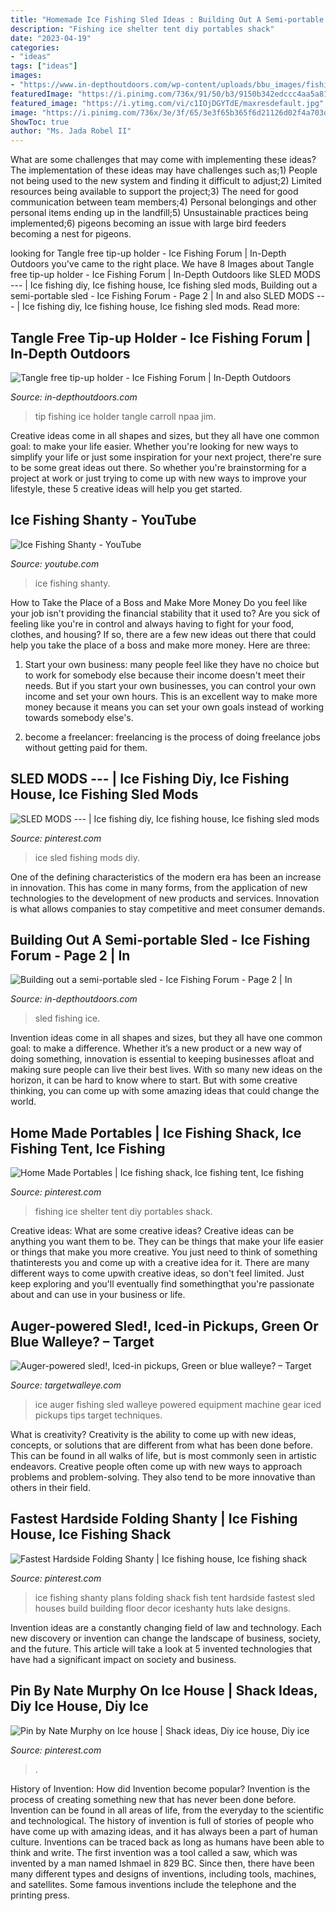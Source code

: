 ```yaml
---
title: "Homemade Ice Fishing Sled Ideas : Building Out A Semi-portable Sled"
description: "Fishing ice shelter tent diy portables shack"
date: "2023-04-19"
categories:
- "ideas"
tags: ["ideas"]
images:
- "https://www.in-depthoutdoors.com/wp-content/uploads/bbu_images/fishing/post_images/1262454183_RocketLauncher.jpg"
featuredImage: "https://i.pinimg.com/736x/91/50/b3/9150b342edccc4aa5a814c376e1db8e5.jpg"
featured_image: "https://i.ytimg.com/vi/c1IOjDGYTdE/maxresdefault.jpg"
image: "https://i.pinimg.com/736x/3e/3f/65/3e3f65b365f6d21126d02f4a703d5441--ice-fishing-home-made.jpg"
ShowToc: true
author: "Ms. Jada Robel II"
---
```



What are some challenges that may come with implementing these ideas?
The implementation of these ideas may have challenges such as;1) People not being used to the new system and finding it difficult to adjust;2) Limited resources being available to support the project;3) The need for good communication between team members;4) Personal belongings and other personal items ending up in the landfill;5) Unsustainable practices being implemented;6) pigeons becoming an issue with large bird feeders becoming a nest for pigeons.

	

		
looking for Tangle free tip-up holder - Ice Fishing Forum | In-Depth Outdoors you've came to the right place. We have 8 Images about Tangle free tip-up holder - Ice Fishing Forum | In-Depth Outdoors like SLED MODS --- | Ice fishing diy, Ice fishing house, Ice fishing sled mods, Building out a semi-portable sled - Ice Fishing Forum - Page 2 | In and also SLED MODS --- | Ice fishing diy, Ice fishing house, Ice fishing sled mods. Read more:
		
    
## Tangle Free Tip-up Holder - Ice Fishing Forum | In-Depth Outdoors

<img loading=lazy src="https://www.in-depthoutdoors.com/wp-content/uploads/bbu_images/fishing/post_images/1262454183_RocketLauncher.jpg" onerror="this.onerror=null;this.src='https://tse1.mm.bing.net/th?id=OIP.iLlMgPxyfmmaWZ2v6UVCFwAAAA&amp;pid=15.1';" alt="Tangle free tip-up holder - Ice Fishing Forum | In-Depth Outdoors">

_Source: in-depthoutdoors.com_

>tip fishing ice holder tangle carroll npaa jim. 

	

Creative ideas come in all shapes and sizes, but they all have one common goal: to make your life easier. Whether you're looking for new ways to simplify your life or just some inspiration for your next project, there're sure to be some great ideas out there. So whether you're brainstorming for a project at work or just trying to come up with new ways to improve your lifestyle, these 5 creative ideas will help you get started.

    
## Ice Fishing Shanty - YouTube

<img loading=lazy src="https://i.ytimg.com/vi/c1IOjDGYTdE/maxresdefault.jpg" onerror="this.onerror=null;this.src='https://tse4.mm.bing.net/th?id=OIP.8IoHP2ijU3ZrRzVtGHSV7wHaEK&amp;pid=15.1';" alt="Ice Fishing Shanty - YouTube">

_Source: youtube.com_

>ice fishing shanty. 

	

How to Take the Place of a Boss and Make More Money
Do you feel like your job isn't providing the financial stability that it used to? Are you sick of feeling like you're in control and always having to fight for your food, clothes, and housing? If so, there are a few new ideas out there that could help you take the place of a boss and make more money. Here are three:
1. Start your own business: many people feel like they have no choice but to work for somebody else because their income doesn't meet their needs. But if you start your own businesses, you can control your own income and set your own hours. This is an excellent way to make more money because it means you can set your own goals instead of working towards somebody else's.

2. become a freelancer: freelancing is the process of doing freelance jobs without getting paid for them.

    
## SLED MODS --- | Ice Fishing Diy, Ice Fishing House, Ice Fishing Sled Mods

<img loading=lazy src="https://i.pinimg.com/736x/91/50/b3/9150b342edccc4aa5a814c376e1db8e5.jpg" onerror="this.onerror=null;this.src='https://tse3.mm.bing.net/th?id=OIP.fVgXnMAA0hdaVQXxtcRd-gHaJ3&amp;pid=15.1';" alt="SLED MODS --- | Ice fishing diy, Ice fishing house, Ice fishing sled mods">

_Source: pinterest.com_

>ice sled fishing mods diy. 

	

One of the defining characteristics of the modern era has been an increase in innovation. This has come in many forms, from the application of new technologies to the development of new products and services. Innovation is what allows companies to stay competitive and meet consumer demands.

    
## Building Out A Semi-portable Sled - Ice Fishing Forum - Page 2 | In

<img loading=lazy src="https://www.in-depthoutdoors.com/wp-content/uploads/2020/01/20200109_171411.jpg" onerror="this.onerror=null;this.src='https://tse1.mm.bing.net/th?id=OIP.98ACjdc-MCIoMSkRsE75VgHaPP&amp;pid=15.1';" alt="Building out a semi-portable sled - Ice Fishing Forum - Page 2 | In">

_Source: in-depthoutdoors.com_

>sled fishing ice. 

	

Invention ideas come in all shapes and sizes, but they all have one common goal: to make a difference. Whether it’s a new product or a new way of doing something, innovation is essential to keeping businesses afloat and making sure people can live their best lives. With so many new ideas on the horizon, it can be hard to know where to start. But with some creative thinking, you can come up with some amazing ideas that could change the world.

    
## Home Made Portables | Ice Fishing Shack, Ice Fishing Tent, Ice Fishing

<img loading=lazy src="https://i.pinimg.com/736x/3e/3f/65/3e3f65b365f6d21126d02f4a703d5441--ice-fishing-home-made.jpg" onerror="this.onerror=null;this.src='https://tse2.mm.bing.net/th?id=OIP.aSY8BfVB2RpLlSUXZ0GG3AHaFj&amp;pid=15.1';" alt="Home Made Portables | Ice fishing shack, Ice fishing tent, Ice fishing">

_Source: pinterest.com_

>fishing ice shelter tent diy portables shack. 

	

Creative ideas: What are some creative ideas?
Creative ideas can be anything you want them to be. They can be things that make your life easier or things that make you more creative. You just need to think of something thatinterests you and come up with a creative idea for it. There are many different ways to come upwith creative ideas, so don't feel limited. Just keep exploring and you'll eventually find somethingthat you're passionate about and can use in your business or life.

    
## Auger-powered Sled!, Iced-in Pickups, Green Or Blue Walleye? – Target

<img loading=lazy src="https://targetwalleye.com/wp-content/uploads/2015/01/Auger_machine_1_150108.jpg" onerror="this.onerror=null;this.src='https://tse4.mm.bing.net/th?id=OIP.VkhNWL247eLkUew9ZtVfjgHaE0&amp;pid=15.1';" alt="Auger-powered sled!, Iced-in pickups, Green or blue walleye? – Target">

_Source: targetwalleye.com_

>ice auger fishing sled walleye powered equipment machine gear iced pickups tips target techniques. 

	

What is creativity?
Creativity is the ability to come up with new ideas, concepts, or solutions that are different from what has been done before. This can be found in all walks of life, but is most commonly seen in artistic endeavors. Creative people often come up with new ways to approach problems and problem-solving. They also tend to be more innovative than others in their field.

    
## Fastest Hardside Folding Shanty | Ice Fishing House, Ice Fishing Shack

<img loading=lazy src="https://i.pinimg.com/736x/d0/16/5f/d0165fc7391db9cf0b0ca9b6d33bec76--ice-fishing-house-woodworking-projects.jpg" onerror="this.onerror=null;this.src='https://tse2.mm.bing.net/th?id=OIP.3l4mo8R21l2gze8DMoig6AHaHX&amp;pid=15.1';" alt="Fastest Hardside Folding Shanty | Ice fishing house, Ice fishing shack">

_Source: pinterest.com_

>ice fishing shanty plans folding shack fish tent hardside fastest sled houses build building floor decor iceshanty huts lake designs. 

	

Invention ideas are a constantly changing field of law and technology. Each new discovery or invention can change the landscape of business, society, and the future. This article will take a look at 5 invented technologies that have had a significant impact on society and business.

    
## Pin By Nate Murphy On Ice House | Shack Ideas, Diy Ice House, Diy Ice

<img loading=lazy src="https://i.pinimg.com/originals/c8/12/06/c81206a0cbd51ec76c16f35f8c33e88f.png" onerror="this.onerror=null;this.src='https://tse2.mm.bing.net/th?id=OIP.OLjCINN800EVwvnlR6JEbwHaNK&amp;pid=15.1';" alt="Pin by Nate Murphy on Ice house | Shack ideas, Diy ice house, Diy ice">

_Source: pinterest.com_

>. 

	

History of Invention: How did Invention become popular?
Invention is the process of creating something new that has never been done before. Invention can be found in all areas of life, from the everyday to the scientific and technological. The history of invention is full of stories of people who have come up with amazing ideas, and it has always been a part of human culture. Inventions can be traced back as long as humans have been able to think and write. The first invention was a tool called a saw, which was invented by a man named Ishmael in 829 BC. Since then, there have been many different types and designs of inventions, including tools, machines, and satellites. Some famous inventions include the telephone and the printing press.

